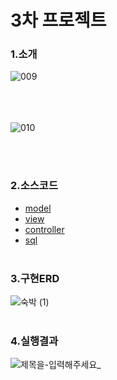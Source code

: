 # 3차 프로젝트
### 1.소개

![009](https://user-images.githubusercontent.com/87887553/145973286-ec7d80ee-1b60-4e15-a529-ff542c5bfe29.png)

<br><br>  
![010](https://user-images.githubusercontent.com/87887553/145973400-6842c1c5-36e7-44af-81f3-365f4e2d2fe7.png)

<br><br>
### 2.소스코드
  * [model](/MeRoom/src/main/java/com/spring/mr/vo/)
  * [view](/MeRoom/src/main/webapp/views/)
  * [controller](/MeRoom/src/main/java/com/spring/mr/controller/)
  * [sql](/MeRoom/sql/)
<br><br>
### 3.구현ERD

![숙박 (1)](https://user-images.githubusercontent.com/87887553/145972852-d0bf6ecb-2f8f-40b4-a37c-b06fe346c26a.png)
<br><br>


### 4.실행결과
![제목을-입력해주세요_](https://user-images.githubusercontent.com/87887553/146175726-38dd4c49-7973-44f6-9b64-389816af1f20.png)


<br><br>

<br><br>

<br><br>

<br><br>


